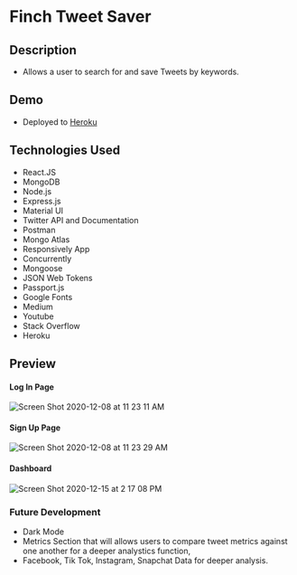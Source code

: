 # Finch Tweet Saver

## Description

- Allows a user to search for and save Tweets by keywords.

## Demo

- Deployed to [Heroku]()

## Technologies Used

- React.JS
- MongoDB
- Node.js
- Express.js
- Material UI
- Twitter API and Documentation
- Postman
- Mongo Atlas
- Responsively App
- Concurrently
- Mongoose
- JSON Web Tokens
- Passport.js
- Google Fonts
- Medium
- Youtube
- Stack Overflow
- Heroku

## Preview

#### Log In Page

![Screen Shot 2020-12-08 at 11 23 11 AM](https://user-images.githubusercontent.com/60044459/101519285-a1ce1c00-3948-11eb-85a7-9904e83415b4.png)

#### Sign Up Page

![Screen Shot 2020-12-08 at 11 23 29 AM](https://user-images.githubusercontent.com/60044459/101519338-af83a180-3948-11eb-84dc-b28496d3577c.png)

#### Dashboard

![Screen Shot 2020-12-15 at 2 17 08 PM](https://user-images.githubusercontent.com/60044459/102268064-68655580-3ee0-11eb-903a-459dbbd7ff4e.png)

### Future Development

- Dark Mode
- Metrics Section that will allows users to compare tweet metrics against one another for a deeper analystics function,
- Facebook, Tik Tok, Instagram, Snapchat Data for deeper analysis.
